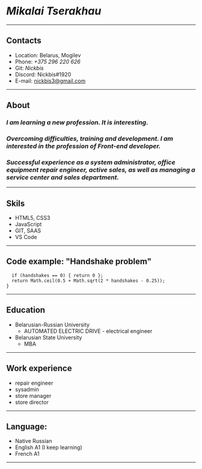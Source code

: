 # _**Mikalai Tserakhau**_
---------------------------
## Contacts
* Location: Belarus, Mogilev
* Phone: _+375 296 220 626_
* Git: *Nickbis*
* Discord: Nickbis#1920
* E-mail: nickbis3@gmail.com

----------------------------
## About
### _I am learning a new profession. It is interesting._
### _Overcoming difficulties, training and development. I am interested in the profession of Front-end developer._
### _Successful experience as a system administrator, office equipment repair engineer, active sales, as well as managing a service center and sales department._

------------
## Skils
* HTML5, CSS3
* JavaScript
* GIT, SAAS
* VS Code

-----------
## Code example: "Handshake problem"
```function getParticipants(handshakes){
  if (handshakes == 0) { return 0 };
  return Math.ceil(0.5 + Math.sqrt(2 * handshakes - 0.25));
} 
```
-----------
## Education
* Belarusian-Russian University
   - AUTOMATED ELECTRIC DRIVE - electrical engineer
* Belarusian State University
   - MBA 
-----------
## Work experience
* repair engineer
* sysadmin
* store manager
* store director

------------
## Language:
* Native Russian
* English A1 (I keep learning)
* French А1 

------------